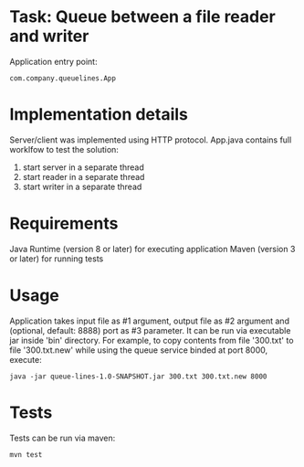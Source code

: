 # Task: Queue between a file reader and writer

Application entry point:
```
com.company.queuelines.App
```

# Implementation details
Server/client was implemented using HTTP protocol. App.java contains full worklfow to test the solution: 
1) start server in a separate thread
2) start reader in a separate thread
3) start writer in a separate thread

# Requirements
Java Runtime (version 8 or later) for executing application
Maven (version 3 or later) for running tests

# Usage
Application takes input file as #1 argument, output file as #2 argument and (optional, default: 8888) port as #3 parameter.
It can be run via executable jar inside 'bin' directory. For example, to copy contents from file '300.txt' to file '300.txt.new' while using the queue service binded at port 8000, execute:
```
java -jar queue-lines-1.0-SNAPSHOT.jar 300.txt 300.txt.new 8000
```

# Tests
Tests can be run via maven:
```
mvn test
```
